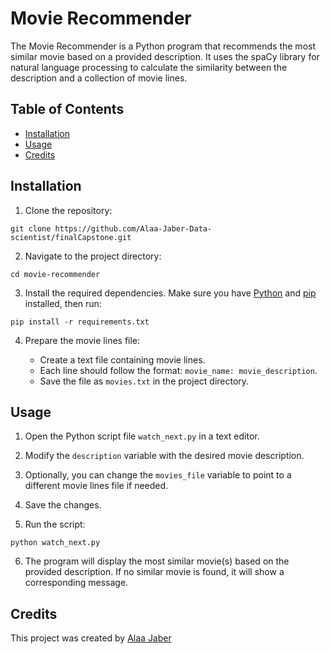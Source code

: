 # Movie Recommender

The Movie Recommender is a Python program that recommends the most similar movie based on a provided description. It uses the spaCy library for natural language processing to calculate the similarity between the description and a collection of movie lines.

## Table of Contents
- [Installation](#installation)
- [Usage](#usage)
- [Credits](#credits)

## Installation

1. Clone the repository:

```
git clone https://github.com/Alaa-Jaber-Data-scientist/finalCapstone.git
```

2. Navigate to the project directory:

```
cd movie-recommender
```

3. Install the required dependencies. Make sure you have [Python](https://www.python.org/downloads/) and [pip](https://pip.pypa.io/en/stable/installing/) installed, then run:

```
pip install -r requirements.txt
```

4. Prepare the movie lines file:

   - Create a text file containing movie lines.
   - Each line should follow the format: `movie_name: movie_description`.
   - Save the file as `movies.txt` in the project directory.

## Usage

1. Open the Python script file `watch_next.py` in a text editor.

2. Modify the `description` variable with the desired movie description.

3. Optionally, you can change the `movies_file` variable to point to a different movie lines file if needed.

4. Save the changes.

5. Run the script:

```
python watch_next.py
```

6. The program will display the most similar movie(s) based on the provided description. If no similar movie is found, it will show a corresponding message.

## Credits

This project was created by [Alaa Jaber](https://github.com/Alaa-Jaber-Data-scientist/) 
